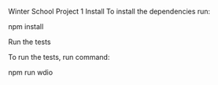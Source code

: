 Winter School Project 1
Install
To install the dependencies run:


npm install

Run the tests

To run the tests, run command:


npm run wdio
